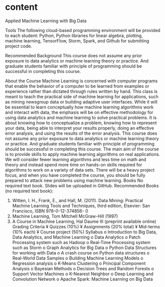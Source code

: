 # content
Applied Machine Learning with Big Data

Tools
The following cloud-based programming environment will be provided to each student: Python, Python libraries for linear algebra, plotting, machine learning, TensorFlow, Storm, Spark, and Github for submitting project code.

Recommended Background
This course does not assume any prior exposure to data analytics or machine learning theory or practice. And graduate students familiar with principle of programming should be successful in completing this course.

About the Course
Machine Learning is concerned with computer programs that enable the behavior of a computer to be learned from examples or experience rather than dictated through rules written by hand. This class is meant to teach the practical side of machine learning for applications, such as mining newsgroup data or building adaptive user interfaces. While it will be essential to learn conceptually how machine learning algorithms work and interact with data, the emphasis will be on effective methodology for using data analytics and machine learning to solve practical problems. It is about knowing how to conceptualize a problem, knowing how to represent your data, being able to interpret your results properly, doing an effective error analysis, and using the results of the error analysis. 
This course does not assume any prior exposure to data analytics or machine learning theory or practice. And graduate students familiar with principle of programming should be successful in completing this course. The main aim of the course is to provide skills to apply machine learning algorithms on real applications. We will consider fewer learning algorithms and less time on math and theory and instead spend more time on hands-on skills required for algorithms to work on a variety of data sets.  There will be a heavy project focus, and when you have completed the course, you should be fully prepared to attack new problems using machine learning. 
Books
No required text book. Slides will be uploaded in GitHub.
Recommended Books (no required text book): 
1)	Witten, I. H., Frank, E., and Hall, M. (2011). Data Mining: Practical Machine Learning Tools and Techniques, third edition, Elsevier: San Francisco, ISBN 978-0-12-374856- 0 
2)	Machine Learning, Tom Mitchell McGraw-Hill (1997)
3)	A Course in Machine Learning, Hal Daume III (preprint available online)
Grading Criteria 
¥	Quizzes (10%) 
¥	Assignments (20% total) 
¥	Mid-terms (10% each) 
¥	Course project (50%) 
Syllabus
o	Introduction to Big Data, Data Analytics, and Machine Learning 
o	Data Analytics
o	Patch Processing system such as Hadoop
o	Real-Time Processing system such as Storm
o	Graph Analytics for Big Data
o	Python Data Structures for working with Data
o	A crash course on Python data structures
o	Real-World Data Samples
o	Building Machine Learning Models
o	Regression analysis
o	K-Means Clustering
o	Principal Component Analysis
o	Bayesian Methods
o	Decision Trees and Random Forests
o	Support Vector Machines
o	K-Nearest Neighbor
o	Deep Learning and Convolution Network
o	Apache Spark: Machine Learning on Big Data
